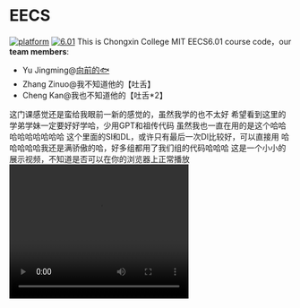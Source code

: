 # EECS
[![platform](https://img.shields.io/badge/Platform-Python-blue.svg)](https://www.python.org/) [![6.01](https://img.shields.io/badge/MIT-EECS6.01-green.svg)](https://ocw.mit.edu/courses/electrical-engineering-and-computer-science/6-01sc-introduction-to-electrical-engineering-and-computer-science-i-spring-2011/)
This is Chongxin College MIT EECS6.01 course code，our **team members**:
- Yu Jingming@[向前的🐟](https://yjm1849819727.github.io/)
- Zhang Zinuo@我不知道他的【吐舌】
- Cheng Kan@我也不知道他的【吐舌*2】

这门课感觉还是蛮给我眼前一新的感觉的，虽然我学的也不太好
希望看到这里的学弟学妹一定要好好学哈，少用GPT和祖传代码
虽然我也一直在用的是这个哈哈哈哈哈哈哈哈哈
这个里面的Sl和DL，或许只有最后一次Dl比较好，可以直接用
哈哈哈哈哈我还是满骄傲的哈，好多组都用了我们组的代码哈哈哈
这是一个小小的展示视频，不知道是否可以在你的浏览器上正常播放
<video width="320" height="240" controls>
  <source src="./picture/demo.mp4" type="video/mp4">
</video>